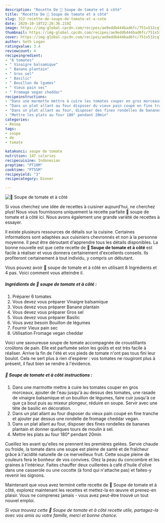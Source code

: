 ```yaml
---
description: "Recette De 🌺 Soupe de tomate et à côté"
title: "Recette De 🌺 Soupe de tomate et à côté"
slug: 322-recette-de-soupe-de-tomate-et-a-cote
date: 2020-10-18T22:26:36.219Z
image: https://img-global.cpcdn.com/recipes/ae9eddb444bad6fc/751x532cq70/🌺-soupe-de-tomate-et-a-cote-photo-principale-de-la-recette.jpg
thumbnail: https://img-global.cpcdn.com/recipes/ae9eddb444bad6fc/751x532cq70/🌺-soupe-de-tomate-et-a-cote-photo-principale-de-la-recette.jpg
cover: https://img-global.cpcdn.com/recipes/ae9eddb444bad6fc/751x532cq70/🌺-soupe-de-tomate-et-a-cote-photo-principale-de-la-recette.jpg
author: Seth Logan
ratingvalue: 3.4
reviewcount: 4
recipeingredient:
- "6 tomates"
- " Vinaigre balsamique"
- " Banane plantain"
- " Gros sel"
- " Basilic"
- " Bouillon de lgumes"
- " Vieux pain sec"
- " Fromage vegan cheddar"
recipeinstructions:
- "Dans une marmotte mettre à cuire les tomates couper en gros morceaux, ajouter de l&#39;eau jusqu&#39;à au dessus des tomates, une rasade de vinaigre balsamique et un bouillon de légumes, faire cuir jusqu&#39;à ce que ça bout puis au mixeur plongeur, réduire en soupe. Servir avec une tête de basilic en décoration."
- "Dans un plat allant au four disposer du vieux pain coupé en fine tranche et ajouter par dessus une rondelle de fromage cheddar vegan."
- "Dans un plat allant au four, disposer des fines rondelles de bananes plantain et donner quelques tours de moulin à sel."
- "Mettre les plats au four 180° pendant 20min"
categories:
- Resep
tags:
- soupe
- de
- tomate

katakunci: soupe de tomate 
nutrition: 147 calories
recipecuisine: Indonesian
preptime: "PT10M"
cooktime: "PT55M"
recipeyield: "3"
recipecategory: Dinner

---
```



![🌺 Soupe de tomate et à côté](https://img-global.cpcdn.com/recipes/ae9eddb444bad6fc/751x532cq70/🌺-soupe-de-tomate-et-a-cote-photo-principale-de-la-recette.jpg)

Si vous cherchez une idée de recettes à cuisiner aujourd'hui, ne cherchez plus! Nous vous fournissons uniquement la recette parfaite 🌺 soupe de tomate et à côté ici. Nous avons également une grande variété de recettes à essayer.

Il existe plusieurs ressources de détails sur la cuisine. Certaines informations sont adaptées aux cuisiniers chevronnés et non à la personne moyenne. Il peut être déroutant d'apprendre tous les détails disponibles. La bonne nouvelle est que cette recette de <strong> 🌺 Soupe de tomate et à côté </strong> est facile à réaliser et vous donnera certainement d'excellents conseils. Ils profiteront certainement à tout individu, y compris un débutant.

<!--inarticleads1-->

Vous pouvez avoir 🌺 soupe de tomate et à côté en utilisant 8 Ingrédients et 4 pas. Voici comment vous atteindre il.

##### Ingrédients de 🌺 soupe de tomate et à côté :

1. Préparer 6 tomates
1. Vous devez vous préparer  Vinaigre balsamique
1. Vous devez vous préparer  Banane plantain
1. Vous devez vous préparer  Gros sel
1. Vous devez vous préparer  Basilic
1. Vous avez besoin  Bouillon de légumes
1. Fournir  Vieux pain sec
1. Utilisation  Fromage vegan cheddar


Voici une savoureuse soupe de tomate accompagnée de croustillants croûtons de pain. Elle est parfumée selon les goûts et est très facile à réaliser. Arrive la fin de l&#39;été et vos pieds de tomate n&#39;ont pas tous fini leur boulot. Cela ne sert plus à rien d&#39;espérer : vos tomates ne rougiront plus à présent, il faut bien se rendre à l&#39;évidence. 

<!--inarticleads2-->

##### 🌺 Soupe de tomate et à côté instructions :

1. Dans une marmotte mettre à cuire les tomates couper en gros morceaux, ajouter de l&#39;eau jusqu&#39;à au dessus des tomates, une rasade de vinaigre balsamique et un bouillon de légumes, faire cuir jusqu&#39;à ce que ça bout puis au mixeur plongeur, réduire en soupe. Servir avec une tête de basilic en décoration.
1. Dans un plat allant au four disposer du vieux pain coupé en fine tranche et ajouter par dessus une rondelle de fromage cheddar vegan.
1. Dans un plat allant au four, disposer des fines rondelles de bananes plantain et donner quelques tours de moulin à sel.
1. Mettre les plats au four 180° pendant 20min


Cueillez les avant qu&#39;elles ne prennent les premières gelées. Servie chaude ou froide, la tomate dans une soupe est pleine de santé et de fraîcheur grâce à l&#39;acidité naturelle de ce merveilleux fruit. Cette soupe pleine de couleurs fera le bonheur de vos convives. Otez la peau du concombre et les graines à l&#39;intérieur. Faites chauffer deux cuillerées à café d&#39;huile d&#39;olive dans une casserole ou une cocotte (à fond qui n&#39;attache pas) et faites-y revenir les oignons. 

<!--inarticleads1-->

<p>
Maintenant que vous avez terminé cette recette de 🌺 Soupe de tomate et à côté, explorez maintenant les recettes et mettez-la en œuvre et prenez-en plaisir. Vous ne comprenez jamais - vous avez peut-être trouvé un tout nouvel emploi.
</p>

<p>
<i>Si vous trouvez cette 🌺 Soupe de tomate et à côté recette utile, partagez-la avec vos amis ou votre famille, merci et bonne chance.</i>
</p>
